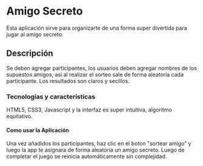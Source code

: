 <h1> Amigo Secreto </h1>
Esta aplicación sirve para organizarte de una forma super divertida para jugar al amigo secreto.
<h2> Descripción </h2>
Se deben agregar participantes, los usuarios deben agregar nombres de los supuestos amigos, asi al realizar el sorteo sale de forma aleatoria cada participante. Los resultados son claros y secillos.
<h3> Tecnologías y características </h3>
HTML5, CSS3, Javascript y la interfaz es super intuitiva, algoritmo equitativo.
<h4> Como usar la Aplicación </h4>
Una vez añadidos los participantes, haz clic en el boton "sortear amigo" y luego la app te asignara de forma aleatoria un amigo secreto.
Luego de completar el juego se reinicia automáticamente sin complejidad.
